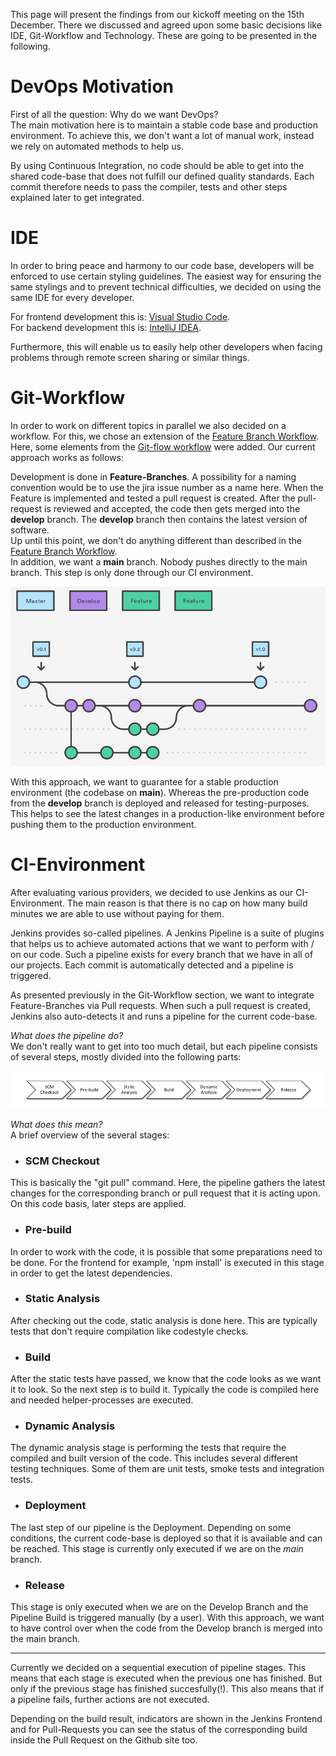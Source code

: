 This page will present the findings from our kickoff meeting on the 15th December.
There we discussed and agreed upon some basic decisions like IDE, Git-Workflow and Technology.
These are going to be presented in the following.

# DevOps Motivation

First of all the question: Why do we want DevOps? <br>
The main motivation here is to maintain a stable code base and production environment.
To achieve this, we don't want a lot of manual work, instead we rely on automated methods to help us.

By using Continuous Integration, no code should be able to get into the shared code-base that does not fulfill our defined quality standards.
Each commit therefore needs to pass the compiler, tests and other steps explained later to get integrated.


# IDE

In order to bring peace and harmony to our code base, developers will be enforced to use certain styling guidelines.
The easiest way for ensuring the same stylings and to prevent technical difficulties, we decided on using the same IDE for every developer.

For frontend development this is: [Visual Studio Code](https://code.visualstudio.com/). <br>
For backend development this is: [IntelliJ IDEA](https://www.jetbrains.com/de-de/idea/). <br>

Furthermore, this will enable us to easily help other developers when facing problems through remote screen sharing or similar things.


# Git-Workflow

In order to work on different topics in parallel we also decided on a workflow.
For this, we chose an extension of the [Feature Branch Workflow](https://www.atlassian.com/de/git/tutorials/comparing-workflows/feature-branch-workflow). Here, some elements from the [Git-flow workflow](https://www.atlassian.com/de/git/tutorials/comparing-workflows/gitflow-workflow) were added.
Our current approach works as follows:

Development is done in **Feature-Branches**. A possibility for a naming convention would be to use the jira issue number as a name here.
When the Feature is implemented and tested a pull request is created.
After the pull-request is reviewed and accepted, the code then gets merged into the **develop** branch.
The **develop** branch then contains the latest version of software.
<br>
Up until this point, we don't do anything different than described in the [Feature Branch Workflow](https://www.atlassian.com/de/git/tutorials/comparing-workflows/feature-branch-workflow).
<br>
In addition, we want a **main** branch. Nobody pushes directly to the main branch. This step is only done through our CI environment.

![Git-Workflow](./Images/Git-Workflow.png)



With this approach, we want to guarantee for a stable production environment (the codebase on **main**). Whereas the pre-production code from the **develop** branch is deployed and released for testing-purposes. This helps to see the latest changes in a production-like environment before pushing them to the production environment.


# CI-Environment

After evaluating various providers, we decided to use Jenkins as our CI-Environment.
The main reason is that there is no cap on how many build minutes we are able to use without paying for them.

Jenkins provides so-called pipelines. A Jenkins Pipeline is a suite of plugins that helps us to achieve automated actions that we want to perform with / on our code.
Such a pipeline exists for every branch that we have in all of our projects.
Each commit is automatically detected and a pipeline is triggered.

As presented previously in the Git-Workflow section, we want to integrate Feature-Branches via Pull requests.
When such a pull request is created, Jenkins also auto-detects it and runs a pipeline for the current code-base.

*What does the pipeline do?* <br>
We don't really want to get into too much detail, but each pipeline consists of several steps, mostly divided into the following parts:


![Pipeline Stages](./Images/Pipeline-Stages.png)

*What does this mean?* <br>
A brief overview of the several stages:

- ### SCM Checkout
This is basically the "git pull" command. Here, the pipeline gathers the latest changes for the corresponding branch or pull request that it is acting upon.
On this code basis, later steps are applied.

- ### Pre-build
In order to work with the code, it is possible that some preparations need to be done.
For the frontend for example, 'npm install' is executed in this stage in order to get the latest dependencies.

- ### Static Analysis
After checking out the code, static analysis is done here. This are typically tests that don't require compilation like codestyle checks.


- ### Build
After the static tests have passed, we know that the code looks as we want it to look. So the next step is to build it.
Typically the code is compiled here and needed helper-processes are executed.

- ### Dynamic Analysis
The dynamic analysis stage is performing the tests that require the compiled and built version of the code.
This includes several different testing techniques. Some of them are unit tests, smoke tests and integration tests.

- ### Deployment
The last step of our pipeline is the Deployment. Depending on some conditions, the current code-base is deployed so that it is available and can be reached.
This stage is currently only executed if we are on the *main* branch.

- ### Release
This stage is only executed when we are on the Develop Branch and the Pipeline Build is triggered manually (by a user).
With this approach, we want to have control over when the code from the Develop branch is merged into the main branch.

---

Currently we decided on a sequential execution of pipeline stages. This means that each stage is executed when the previous one has finished.
But only if the previous stage has finished succesfully(!).
This also means that if a pipeline fails, further actions are not executed.

Depending on the build result, indicators are shown in the Jenkins Frontend and for Pull-Requests you can see the status of the corresponding build inside the Pull Request on the Github site too.